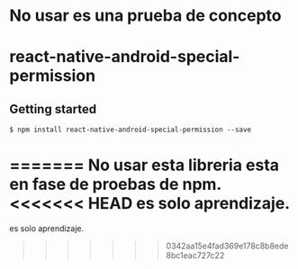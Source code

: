 # No usar es una prueba de concepto
# react-native-android-special-permission

## Getting started

`$ npm install react-native-android-special-permission --save`



  
=======
No usar esta libreria esta en fase de proebas de npm.
<<<<<<< HEAD
es solo aprendizaje.
=======
es solo aprendizaje.
>>>>>>> 0342aa15e4fad369e178c8b8ede8bc1eac727c22
